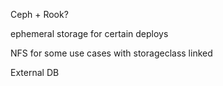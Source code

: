 Ceph + Rook?

ephemeral storage for certain deploys

NFS for some use cases with storageclass linked

External DB